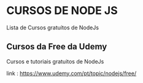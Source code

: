 # CURSOS DE NODE JS

Lista de Cursos gratuítos de NodeJs

## Cursos da Free da Udemy

Cursos e tutoriais gratuitos de NodeJs

link : https://www.udemy.com/pt/topic/nodejs/free/
